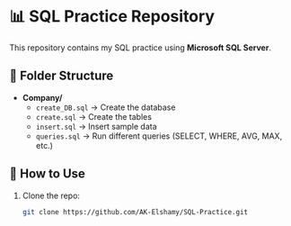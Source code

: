 # 📊 SQL Practice Repository

This repository contains my SQL practice using **Microsoft SQL Server**.

## 📂 Folder Structure
- **Company/**
  - `create_DB.sql` → Create the database
  - `create.sql` → Create the tables
  - `insert.sql` → Insert sample data
  - `queries.sql` → Run different queries (SELECT, WHERE, AVG, MAX, etc.)

## 🚀 How to Use
1. Clone the repo:
   ```bash
   git clone https://github.com/AK-Elshamy/SQL-Practice.git
